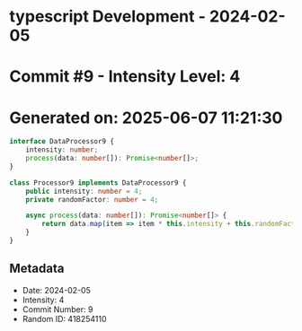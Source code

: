 ﻿# typescript Development - 2024-02-05
# Commit #9 - Intensity Level: 4
# Generated on: 2025-06-07 11:21:30
```typescript
interface DataProcessor9 {
    intensity: number;
    process(data: number[]): Promise<number[]>;
}

class Processor9 implements DataProcessor9 {
    public intensity: number = 4;
    private randomFactor: number = 4;

    async process(data: number[]): Promise<number[]> {
        return data.map(item => item * this.intensity + this.randomFactor);
    }
}
```
## Metadata
- Date: 2024-02-05
- Intensity: 4
- Commit Number: 9
- Random ID: 418254110
